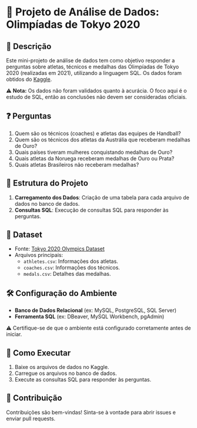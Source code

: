 # 🏅 Projeto de Análise de Dados: Olimpíadas de Tokyo 2020

## 📄 Descrição

Este mini-projeto de análise de dados tem como objetivo responder a perguntas sobre atletas, técnicos e medalhas das Olimpíadas de Tokyo 2020 (realizadas em 2021), utilizando a linguagem SQL. Os dados foram obtidos do [Kaggle](https://www.kaggle.com).

⚠️ **Nota:** Os dados não foram validados quanto à acurácia. O foco aqui é o estudo de SQL, então as conclusões não devem ser consideradas oficiais.

## ❓ Perguntas

1. Quem são os técnicos (coaches) e atletas das equipes de Handball?
2. Quem são os técnicos dos atletas da Austrália que receberam medalhas de Ouro?
3. Quais países tiveram mulheres conquistando medalhas de Ouro?
4. Quais atletas da Noruega receberam medalhas de Ouro ou Prata?
5. Quais atletas Brasileiros não receberam medalhas?

## 🔧 Estrutura do Projeto

1. **Carregamento dos Dados**: Criação de uma tabela para cada arquivo de dados no banco de dados.
2. **Consultas SQL**: Execução de consultas SQL para responder às perguntas.

## 📂 Dataset

- Fonte: [Tokyo 2020 Olympics Dataset](https://www.kaggle.com/arjunprasadsarkhel/2021-olympics-in-tokyo)
- Arquivos principais:
  - `athletes.csv`: Informações dos atletas.
  - `coaches.csv`: Informações dos técnicos.
  - `medals.csv`: Detalhes das medalhas.

## 🛠️ Configuração do Ambiente

- **Banco de Dados Relacional** (ex: MySQL, PostgreSQL, SQL Server)
- **Ferramenta SQL** (ex: DBeaver, MySQL Workbench, pgAdmin)

⚠️ Certifique-se de que o ambiente está configurado corretamente antes de iniciar.

## 🚀 Como Executar

1. Baixe os arquivos de dados no Kaggle.
2. Carregue os arquivos no banco de dados.
3. Execute as consultas SQL para responder às perguntas.

## 🤝 Contribuição

Contribuições são bem-vindas! Sinta-se à vontade para abrir issues e enviar pull requests.
